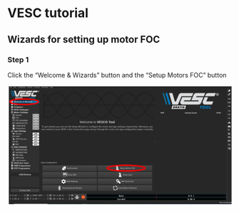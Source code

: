 # VESC tutorial

## Wizards for setting up motor FOC

### Step 1
Click the “Welcome & Wizards” button and the “Setup Motors FOC” button

<img src="photo/01.png" width="1200"><br><br>
